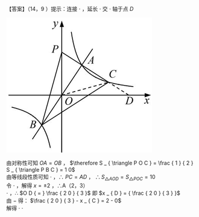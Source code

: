 【答案】（14，9 ）提示：连接 $\cdot$ ，延长 $\cdot$ 交 $\cdot$ 轴于点 $D$

![](<../../qs_image_DB/专题1-4_一文搞定反比例函数7个模型，13类题型（解析版）_/28fd25d1c75cb54113135e6daf0afed385b031ab0cd1d0988b4bee348731a75c.jpg>)

由对称性可知 $O A { = } O B$ ， $\therefore S _ { \triangle P O C } = \frac { 1 } { 2 } S _ { \triangle P B C } = 1 0$   
由等线段性质可知 $\cdot$ ，∴ $P C { = } A D$ ， $\therefore S _ { \triangle A O D } = S _ { \triangle P O C } = 1 0$   
令 $\cdot$ ，解得 $x = \pm 2$ ，∴A（2，3）  
$\cdot$ ，∴ $O D { = } \frac { 2 0 } { 3 }$ 即 $x _ { D } = { \frac { 2 0 } { 3 } }$   
由 $-$ 得： $\frac { 2 0 } { 3 } - x _ { C } = 2 - 0$   
解得 $\cdot$ $\cdot$
